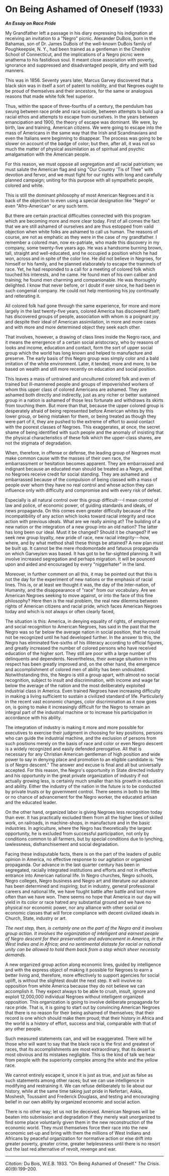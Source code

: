 <!--
title:   On Being Ashamed of Oneself
author:  Du Bois, W.E.B.
journal: The Crisis
year:    1933
volume:  40
issue:   9
pages:   199-200
-->
# On Being Ashamed of Oneself (1933)

 ***An Essay on Race Pride***

My Grandfather left a passage in his diary expressing his indignation at receiving an invitation to a "Negro" picnic. Alexander DuBois, born in the Bahamas, son of Dr. James DuBois of the well-known DuBois family of Poughkeepsie, N. Y., had been trained as a gentleman in the Cheshire School of Connecticut, and the implications of a Negro picnic were anathema to his fastidious soul. It meant close association with poverty, ignorance and suppressed and disadvantaged people, dirty and with bad manners.

This was in 1856. Seventy years later, Marcus Garvey discovered that a black skin was in itself a sort of patent to nobility, and that Negroes ought to be proud of themselves and their ancestors, for the same or analogous reasons that made white folk feel superior.

Thus, within the space of three-fourths of a century, the pendulum has swung between race pride and race suicide, between attempts to build up a racial ethos and attempts to escape from ourselves. In the years between emancipation and 1900, the theory of escape was dominant. We were, by birth, law and training, American citizens. We were going to escape into the mass of Americans in the same way that the Irish and Scandinavians and even the Italians were beginning to disappear. The process was going to be slower on account of the badge of color; but then, after all, it was not so much the matter of physical assimilation as of spiritual and psychic amalgamation with the American people.

For this reason, we must oppose all segregation and all racial patriotism; we must salute the American flag and sing "Our Country 'Tis of Thee" with devotion and fervor, and we must fight for our rights with long and carefully planned campaign; uniting for this purpose with all sympathetic people, colored and white.

This is still the dominant philosophy of most American Negroes and it is back of the objection to even using a special designation like "Negro" or even "Afro-American" or any such term.

But there are certain practical difficulties connected with this program which are becoming more and more clear today. First of all comes the fact that we are still ashamed of ourselves and are thus estopped from valid objection when white folks are ashamed
 to call us human. The reasons of course, are not as emphatic as they were in the case of my grandfather. I remember a colored man, now ex-patriate, who made this discovery in my company, some twenty-five years ago. He was a handsome burning brown, tall, straight and well-educated, and he occupied a position which he had won, across and in spite of the color line. He did not believe in Negroes, for himself or his family, and he planned elaborately to escape the trammels of race. Yet, he had responded to a call for a meeting of colored folk which touched his interests, and he came. He found men of his own caliber and training; he found men charming and companionable. He was thoroughly delighted. I know that never before, or I doubt if ever since, he had been in such congenial company. He could not help mentioning his joy continually and reiterating it.

All colored folk had gone through the same experience, for more and more largely in the last twenty-five years, colored America has discovered itself; has discovered groups of people, association with whom is a poignant joy and despite their ideal of American assimilation, in more and more cases and with more and more determined object they seek each other.

That involves, however, a drawing of class lines inside the Negro race, and it means the emergence of a certain social aristocracy, who by reasons of looks and income, education and contact, form the sort of upper social group which the world has long known and helped to manufacture and preserve. The early basis of this Negro group was simply color and a bald imitation of the white environment. Later, it tended, more and more, to be based on wealth and still more recently on education and social position.

This leaves a mass of untrained and uncultured colored folk and even of trained but ill-mannered people and groups of impoverished workers of whom this upper class of colored Americans are ashamed. They are ashamed both directly and indirectly, just as any richer or better sustained group in a nation is ashamed of those less fortunate and withdraws its skirts from touching them. But more than that, because the upper colored group is desperately afraid of being represented before American whites by this lower group, or being mistaken for them, or being treated as though they were part of it, they are pushed to the extreme of effort to avoid contact with the poorest classes of Negroes. This exaggerates, at once, the secret shame of being identified with such people and the anomaly of insisting that the physical characteristics of these folk which the upper-class shares, are not the stigmata of degradation.

When, therefore, in offense or defense, the leading group of Negroes must make common cause with the masses of their own race, the embarrassment or hesitation becomes apparent. They are embarrassed and indignant because an educated man should be treated as a Negro, and that no Negroes receive credit for social standing. They are ashamed and embarrassed because of the compulsion of being classed with a mass of people over whom they have no real control and whose action they can influence only with difficulty and compromise and with every risk of defeat.

Especially is all natural control over this group difficult---I mean control of law and police, of economic power, of guiding standards and ideals, of news propaganda. On this comes even greater difficulty because of the incompatibility of any action which looks toward racial integrity and race action with previous ideals. What are we really aiming at? The building of a new nation or the integration of a new group into an old nation? The latter has long been our ideal. Must it be changed? Should it be changed? If we seek new group loyalty, new pride of race, new racial integrity---how, where, and by what method shall these things be attained? A new plan must be built up. It cannot be the mere rhodomontade and fatuous propaganda on which Garveyism was based. It has got to be far-sighted planning. It will involve increased segregation and perhaps migration. It will be pounced upon and aided and encouraged by every "niggerhater" in the land.

Moreover, in further comment on all this, it may be pointed out that this is not the day for the experiment of new nations or the emphasis of racial lines. This is, or at least we thought it was, the day of the Inter-nation, of Humanity, and the disappearance of "race" from our vocabulary. Are we American Negroes seeking to move against, or into the face of this fine philosophy? Here then is the real problem, the real new dilemma between rights of American citizens and racial pride, which faces American Negroes today and which is not always or often clearly faced,

The situation is this: America, in denying equality of rights, of employment and social recognition to American Negroes, has said in the past that the Negro was so far below the average nation in social position, that he could not be recognized until he had developed further. In the answer to this, the Negro has eliminated five-sixths of his illiteracy according to official figures, and greatly increased the number of colored persons who have received education of the higher sort. They still are poor with a large number of delinquents and dependents. Nevertheless, their average situation in this respect has been greatly improved and, on the other hand, the emergence and accomplishment of colored men of ability has been undoubted. Notwithstanding this, the Negro is still a group apart, with almost no social recognition, subject to insult and discrimination, with income and wage far below the average of the nation and the most deliberately exploited industrial class in America. Even trained Negroes have increasing difficulty in making a living sufficient to sustain a civilized standard of life. Particularly in the recent vast economic changes, color discrimination as it now goes on, is going to make it increasingly difficult for the Negro to remain an integral part of the industrial machine or to increase his participation in accordance with his ability.

The integration of industry is making it more and more possible for executives to exercise their judgment in choosing for key positions, persons who can guide the industrial machine, and the exclusion of persons from such positions merely on the basis of race and color or even Negro descent is a widely recognized and easily defended prerogative. All that is necessary for any Christian American gentleman of high position and wide power to say in denying place and promotion to an eligible candidate is: "He is of Negro descent." The answer and excuse is final and all but universally accepted. For this reason, the Negro's opportunity in State directed industry and his opportunity in the great private organization of industry if not actually growing less, is certainly much smaller than his growth in education and ability. Either the industry of the nation in the future is to be conducted by private trusts or by government control. There seems in both to be little or no chance of advancement for the Negro worker, the educated artisan and the educated leader.

On the other hand, organized labor is giving Negroes less recognition today than ever. It has practically excluded them from all the higher lines of skilled work, on railroads, in machine-shops, in manufacture and in the basic industries. In agriculture, where the Negro has theoretically the largest opportunity, he is excluded from successful participation, not only by conditions common to all farmers, but by special conditions due to lynching, lawlessness, disfranchisement and social degradation.

Facing these indisputable facts, there is on the part of the leaders of public opinion in America, no effective response to our agitation or organized propaganda. Our advance in the last quarter century has been in segregated, racially integrated institutions and efforts and not in effective entrance into American national life. In Negro churches, Negro schools, Negro colleges, Negro business and Negro art and literature our advance has been determined and inspiring; but in industry, general professional careers and national life, we have fought battle after battle and lost more often than we have won. There seems no hope that America in our day will yield in its color or race hatred any substantial ground and we have no physical nor economic power, nor any alliance with other social or economic classes that will force compliance with decent civilized ideals in Church, State, industry or art.

*The next step, then, is certainly one on the part of the Negro and it involves group action. It involves the organization of intelligent and earnest people of Negro descent for their preservation and advancement in America, in the West Indies and in Africa; and no sentimental distaste for racial or national unity can be allowed to hold them back from a step which sheer necessity demands.*

A new organized group action along economic lines, guided by intelligence and with the express object of making it possible for Negroes to earn a better living and, therefore, more effectively to support agencies for social uplift, is without the slightest doubt the next step. It will involve no opposition from white America because they do not believe we can accomplish it. They expect always to be able to crush, insult, ignore and exploit 12,000,000 individual Negroes without intelligent organized opposition. This organization is going to involve deliberate propaganda for race pride. That is, it is going to start out by convincing American Negroes that there is no reason for their being ashamed of themselves; that their record is one which should make them proud; that their history in Africa and the world is a history of effort, success and trial, comparable with that of any other people.

Such measured statements can, and will be exaggerated. There will he those who will want to say that the black race is the first and greatest of races, that its accomplishments are most extraordinary, that its desert is most obvious and its mistakes negligible. This is the kind of talk we hear from people with the superiority complex among the white and the yellow race.

We cannot entirely escape it, since it is just as true, and just as false as such statements among other races; but we can use intelligence in modifying and restraining it. We can refuse deliberately to lie about our history, while at the same time taking just pride in Nefertari, Askia, Moshesh, Toussaint and Frederick Douglass, and testing and encouraging belief in our own ability by organized economic and social action.

There is no other way; let us not be deceived. American Negroes will be beaten into submission and degradation if they merely wait unorganized to find some place voluntarily given them in the new reconstruction of the economic world. They must themselves force their race into the new economic set-up and bring with them the millions of West Indians and Africans by peaceful organization for normative action or else drift into greater poverty, greater crime, greater helplessness until there is no resort but the last red alternative of revolt, revenge and war.

_________________
*Citation:* Du Bois, W.E.B. 1933. "On Being Ashamed of Oneself." *The Crisis*. 40(9):199&ndash;200.